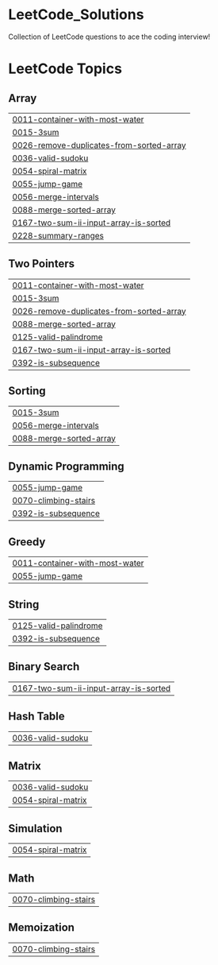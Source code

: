 # LeetCode_Solutions
Collection of LeetCode questions to ace the coding interview! 

<!---LeetCode Topics Start-->
# LeetCode Topics
## Array
|  |
| ------- |
| [0011-container-with-most-water](https://github.com/AnkitAggarwal0/LeetCode_Solutions/tree/master/0011-container-with-most-water) |
| [0015-3sum](https://github.com/AnkitAggarwal0/LeetCode_Solutions/tree/master/0015-3sum) |
| [0026-remove-duplicates-from-sorted-array](https://github.com/AnkitAggarwal0/LeetCode_Solutions/tree/master/0026-remove-duplicates-from-sorted-array) |
| [0036-valid-sudoku](https://github.com/AnkitAggarwal0/LeetCode_Solutions/tree/master/0036-valid-sudoku) |
| [0054-spiral-matrix](https://github.com/AnkitAggarwal0/LeetCode_Solutions/tree/master/0054-spiral-matrix) |
| [0055-jump-game](https://github.com/AnkitAggarwal0/LeetCode_Solutions/tree/master/0055-jump-game) |
| [0056-merge-intervals](https://github.com/AnkitAggarwal0/LeetCode_Solutions/tree/master/0056-merge-intervals) |
| [0088-merge-sorted-array](https://github.com/AnkitAggarwal0/LeetCode_Solutions/tree/master/0088-merge-sorted-array) |
| [0167-two-sum-ii-input-array-is-sorted](https://github.com/AnkitAggarwal0/LeetCode_Solutions/tree/master/0167-two-sum-ii-input-array-is-sorted) |
| [0228-summary-ranges](https://github.com/AnkitAggarwal0/LeetCode_Solutions/tree/master/0228-summary-ranges) |
## Two Pointers
|  |
| ------- |
| [0011-container-with-most-water](https://github.com/AnkitAggarwal0/LeetCode_Solutions/tree/master/0011-container-with-most-water) |
| [0015-3sum](https://github.com/AnkitAggarwal0/LeetCode_Solutions/tree/master/0015-3sum) |
| [0026-remove-duplicates-from-sorted-array](https://github.com/AnkitAggarwal0/LeetCode_Solutions/tree/master/0026-remove-duplicates-from-sorted-array) |
| [0088-merge-sorted-array](https://github.com/AnkitAggarwal0/LeetCode_Solutions/tree/master/0088-merge-sorted-array) |
| [0125-valid-palindrome](https://github.com/AnkitAggarwal0/LeetCode_Solutions/tree/master/0125-valid-palindrome) |
| [0167-two-sum-ii-input-array-is-sorted](https://github.com/AnkitAggarwal0/LeetCode_Solutions/tree/master/0167-two-sum-ii-input-array-is-sorted) |
| [0392-is-subsequence](https://github.com/AnkitAggarwal0/LeetCode_Solutions/tree/master/0392-is-subsequence) |
## Sorting
|  |
| ------- |
| [0015-3sum](https://github.com/AnkitAggarwal0/LeetCode_Solutions/tree/master/0015-3sum) |
| [0056-merge-intervals](https://github.com/AnkitAggarwal0/LeetCode_Solutions/tree/master/0056-merge-intervals) |
| [0088-merge-sorted-array](https://github.com/AnkitAggarwal0/LeetCode_Solutions/tree/master/0088-merge-sorted-array) |
## Dynamic Programming
|  |
| ------- |
| [0055-jump-game](https://github.com/AnkitAggarwal0/LeetCode_Solutions/tree/master/0055-jump-game) |
| [0070-climbing-stairs](https://github.com/AnkitAggarwal0/LeetCode_Solutions/tree/master/0070-climbing-stairs) |
| [0392-is-subsequence](https://github.com/AnkitAggarwal0/LeetCode_Solutions/tree/master/0392-is-subsequence) |
## Greedy
|  |
| ------- |
| [0011-container-with-most-water](https://github.com/AnkitAggarwal0/LeetCode_Solutions/tree/master/0011-container-with-most-water) |
| [0055-jump-game](https://github.com/AnkitAggarwal0/LeetCode_Solutions/tree/master/0055-jump-game) |
## String
|  |
| ------- |
| [0125-valid-palindrome](https://github.com/AnkitAggarwal0/LeetCode_Solutions/tree/master/0125-valid-palindrome) |
| [0392-is-subsequence](https://github.com/AnkitAggarwal0/LeetCode_Solutions/tree/master/0392-is-subsequence) |
## Binary Search
|  |
| ------- |
| [0167-two-sum-ii-input-array-is-sorted](https://github.com/AnkitAggarwal0/LeetCode_Solutions/tree/master/0167-two-sum-ii-input-array-is-sorted) |
## Hash Table
|  |
| ------- |
| [0036-valid-sudoku](https://github.com/AnkitAggarwal0/LeetCode_Solutions/tree/master/0036-valid-sudoku) |
## Matrix
|  |
| ------- |
| [0036-valid-sudoku](https://github.com/AnkitAggarwal0/LeetCode_Solutions/tree/master/0036-valid-sudoku) |
| [0054-spiral-matrix](https://github.com/AnkitAggarwal0/LeetCode_Solutions/tree/master/0054-spiral-matrix) |
## Simulation
|  |
| ------- |
| [0054-spiral-matrix](https://github.com/AnkitAggarwal0/LeetCode_Solutions/tree/master/0054-spiral-matrix) |
## Math
|  |
| ------- |
| [0070-climbing-stairs](https://github.com/AnkitAggarwal0/LeetCode_Solutions/tree/master/0070-climbing-stairs) |
## Memoization
|  |
| ------- |
| [0070-climbing-stairs](https://github.com/AnkitAggarwal0/LeetCode_Solutions/tree/master/0070-climbing-stairs) |
<!---LeetCode Topics End-->
